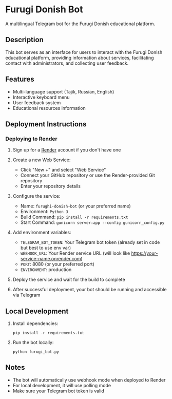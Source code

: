 # Furugi Donish Bot

A multilingual Telegram bot for the Furugi Donish educational platform.

## Description

This bot serves as an interface for users to interact with the Furugi Donish educational platform, providing information about services, facilitating contact with administrators, and collecting user feedback.

## Features

- Multi-language support (Tajik, Russian, English)
- Interactive keyboard menu
- User feedback system
- Educational resources information

## Deployment Instructions

### Deploying to Render

1. Sign up for a [Render](https://render.com/) account if you don't have one

2. Create a new Web Service:
   - Click "New +" and select "Web Service"
   - Connect your GitHub repository or use the Render-provided Git repository
   - Enter your repository details

3. Configure the service:
   - Name: `furughi-donish-bot` (or your preferred name)
   - Environment: `Python 3`
   - Build Command: `pip install -r requirements.txt`
   - Start Command: `gunicorn server:app --config gunicorn_config.py`

4. Add environment variables:
   - `TELEGRAM_BOT_TOKEN`: Your Telegram bot token (already set in code but best to use env var)
   - `WEBHOOK_URL`: Your Render service URL (will look like https://your-service-name.onrender.com)
   - `PORT`: 8080 (or your preferred port)
   - `ENVIRONMENT`: production

5. Deploy the service and wait for the build to complete

6. After successful deployment, your bot should be running and accessible via Telegram

## Local Development

1. Install dependencies:
   ```
   pip install -r requirements.txt
   ```

2. Run the bot locally:
   ```
   python furugi_bot.py
   ```

## Notes

- The bot will automatically use webhook mode when deployed to Render
- For local development, it will use polling mode
- Make sure your Telegram bot token is valid
